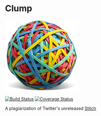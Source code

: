Clump
====

![Clump](clump.png)

[![Build Status](https://secure.travis-ci.org/fwbrasil/clump.png)](http://travis-ci.org/fwbrasil/clump)
[![Coverage Status](https://coveralls.io/repos/fwbrasil/clump/badge.png)](https://coveralls.io/r/fwbrasil/clump)

A plagiarization of Twitter's unreleased [Stitch](https://www.youtube.com/watch?v=VVpmMfT8aYw)
